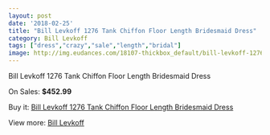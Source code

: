 ```yaml
---
layout: post
date: '2018-02-25'
title: "Bill Levkoff 1276 Tank Chiffon Floor Length Bridesmaid Dress"
category: Bill Levkoff
tags: ["dress","crazy","sale","length","bridal"]
image: http://img.eudances.com/18107-thickbox_default/bill-levkoff-1276-tank-chiffon-floor-length-bridesmaid-dress.jpg
---
```

Bill Levkoff 1276 Tank Chiffon Floor Length Bridesmaid Dress

On Sales: **$452.99**
<a href="https://www.eudances.com/en/bill-levkoff/5270-bill-levkoff-1276-tank-chiffon-floor-length-bridesmaid-dress.html"><amp-img layout="responsive" width="600" height="600" src="//img.eudances.com/18107-thickbox_default/bill-levkoff-1276-tank-chiffon-floor-length-bridesmaid-dress.jpg" alt="Bill Levkoff 1276 Tank Chiffon Floor Length Bridesmaid Dress 0" /></a>

Buy it: [Bill Levkoff 1276 Tank Chiffon Floor Length Bridesmaid Dress](https://www.eudances.com/en/bill-levkoff/5270-bill-levkoff-1276-tank-chiffon-floor-length-bridesmaid-dress.html "Bill Levkoff 1276 Tank Chiffon Floor Length Bridesmaid Dress")

View more: [Bill Levkoff](https://www.eudances.com/en/57-bill-levkoff "Bill Levkoff")
